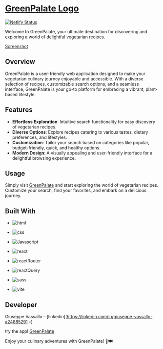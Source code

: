 # [GreenPalate Logo](src/assets/logo-no-background.png)

<a href="https://grennpalate.netlify.app/" src="src/assets/logo-no-background.png"></a>

[![Netlify Status]](https://app.netlify.com/sites/greenpalate/deploys)

Welcome to GreenPalate, your ultimate destination for discovering and exploring a world of delightful vegetarian recipes.

<p  align="center">

[Screenshot](src/assets/screenshot.png)

</p>

## Overview

GreenPalate is a user-friendly web application designed to make your vegetarian culinary journey enjoyable and accessible. With a diverse selection of recipes, customizable search options, and a seamless interface, GreenPalate is your go-to platform for embracing a vibrant, plant-based lifestyle.

## Features

- **Effortless Exploration**: Intuitive search functionality for easy discovery of vegetarian recipes.
- **Diverse Options**: Explore recipes catering to various tastes, dietary preferences, and lifestyles.
- **Customization**: Tailor your search based on categories like popular, budget-friendly, quick, and healthy options.
- **Modern Design**: A visually appealing and user-friendly interface for a delightful browsing experience.

## Usage

Simply visit [GreenPalate](https://greenpalate.netlify.app) and start exploring the world of vegetarian recipes. Customize your search, find your favorites, and embark on a delicious journey.

## Built With

- ![html]

- ![css]

- ![Javascript]
- ![react]
- ![reactRouter]
- ![reactQuery]
- ![sass]
- ![vite]

## Developer

Giuseppe Vassallo – [linkedin](https://linkedin.com/in/giuseppe-vassallo-a24885291 –)

try the app! [GreenPalate](https://grennpalate.netlify.app/)

Enjoy your culinary adventures with GreenPalate! 🌱🍽️

<!-- MARKDOWN LINKS & IMAGES -->

<!-- https://www.markdownguide.org/basic-syntax/#reference-style-links -->

[Javascript]: https://img.shields.io/badge/JavaScript-323330?style=for-the-badge&logo=javascript&logoColor=F7DF1E
[html]: https://img.shields.io/badge/HTML5-E34F26?style=for-the-badge&logo=html5&logoColor=white
[css]: https://img.shields.io/badge/CSS3-1572B6?style=for-the-badge&logo=css3&logoColor=white
[react]: https://img.shields.io/badge/React-%2361DAFB?style=for-the-badge&logo=React&logoColor=black
[reactRouter]: https://img.shields.io/badge/React%20Router-%23CA4245?style=for-the-badge&logo=React%20Router&logoColor=black
[reactQuery]: https://img.shields.io/badge/React%20query-%23FF4154?style=for-the-badge&logo=React%20Query&logoColor=black
[sass]: https://img.shields.io/badge/sass-%23CC6699?style=for-the-badge&logo=sass&logoColor=white
[vite]: https://img.shields.io/badge/vite-%23646CFF?style=for-the-badge&logo=vite&logoColor=white
[Netlify Status]: https://api.netlify.com/api/v1/badges/ac9bb33f-92c6-4a45-bca8-15b6d1437071/deploy-status
